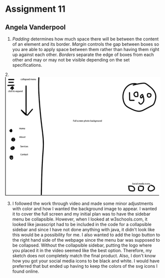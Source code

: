 # Assignment 11
## Angela Vanderpool

1. *Padding* determines how much space there will be between the content of an element and its border. *Margin* controls the gap between boxes so you are able to apply space between them rather than having them right up against each other. *Borders* separate the edge of boxes from each other and may or may not be visible depending on the set specifications.

2.![Website sketch](./images/sketch.png)

3. <!-- Work cycle summary --> I followed the work through video and made some minor adjustments with color and how I wanted the background image to appear. I wanted it to cover the full screen and my initial plan was to have the sidebar menu be collapsible. However, when I looked at w3schools.com, it looked like javascript had to be included in the code for a collapsible sidebar and since I have not done anything with java, it didn't look like this would be a possibility for me. I also wanted to add the logo button to the right hand side of the webpage since the menu bar was supposed to be collapsed. Without the collapsible sidebar, putting the logo where you placed it in the video seemed like the best option. Therefore, my sketch does not completely match the final product. Also, I don't know how you got your social media icons to be black and white. I would have preferred that but ended up having to keep the colors of the svg icons I found online.
